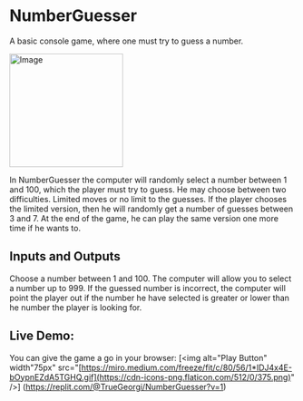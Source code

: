 # NumberGuesser
A basic console game, where one must try to guess a number.

<img alt="Image" width="200px" src= "http://www.learningaboutelectronics.com/images/Guess-a-number-from-1-to-10.png" />

In NumberGuesser the computer will randomly select a number between 1 and 100, which the player must try to guess. He may choose between two difficulties. Limited moves or no limit to the guesses. If the player chooses the limited version, then he will randomly get a number of guesses between 3 and 7. At the end of the game, he can play the same version one more time if he wants to.

## Inputs and Outputs
Choose a number between 1 and 100. The computer will allow you to select a number up to 999. If the guessed number is incorrect, the computer will point the player out if the number he have selected is greater or lower than he number the player is looking for.

## Live Demo:

You can give the game a go in your browser:
[<img alt="Play Button" width"75px" src="[https://miro.medium.com/freeze/fit/c/80/56/1*IDJ4x4E-bOypnEZdA5TGHQ.gif](https://cdn-icons-png.flaticon.com/512/0/375.png)" />]
(https://replit.com/@TrueGeorgi/NumberGuesser?v=1)
